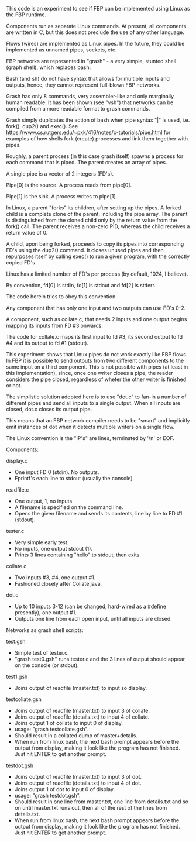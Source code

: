 This code is an experiment to see if FBP can be implemented using Linux as the FBP runtime.

Components run as separate Linux commands.  At present, all components are written in C, but this does not preclude the use of any other language.

Flows (wires) are implemented as Linux pipes.  In the future, they could be implemented as unnamed pipes, sockets, etc.

FBP networks are represented in "grash" - a very simple, stunted shell (graph shell), which replaces bash.

Bash (and sh) do not have syntax that allows for multiple inputs and outputs, hence, they cannot represent full-blown FBP networks.

Grash has only 8 commands, very assembler-like and only marginally human readable.  It has been shown (see "vsh") that networks can be compiled from a more readable format to grash commands.

Grash simply duplicates the action of bash when pipe syntax "|" is used, i.e. fork(), dup2() and exec().  See https://www.cs.rutgers.edu/~pxk/416/notes/c-tutorials/pipe.html for examples of how shells fork (create) processes and link them together with pipes.

Roughly, a parent process (in this case grash itself) spawns a process for each command that is piped.  The parent creates an array of pipes.

A single pipe is a vector of 2 integers (FD's).

Pipe[0] is the source.  A process reads from pipe[0].

Pipe[1] is the sink.  A process writes to pipe[1].

In Linux, a parent "forks" its children, after setting up the pipes.  A forked child is a complete clone of the parent, including the pipe array.  The parent is distinguished from the cloned child only by the return value from the fork() call.  The parent receives a non-zero PID, whereas the child receives a return value of 0.

A child, upon being forked, proceeds to copy its pipes into corresponding FD's using the dup2() command.  It closes unused pipes and then repurposes itself by calling exec() to run a given program, with the correctly copied FD's.

Linux has a limited number of FD's per process (by default, 1024, I believe).

By convention, fd[0] is stdin, fd[1] is stdout and fd[2] is stderr.

The code herein tries to obey this convention.

Any component that has only one input and two outputs can use FD's 0-2.

A component, such as collate.c, that needs 2 inputs and one output begins mapping its inputs from FD #3 onwards.

The code for collate.c maps its first input to fd #3, its second output to fd #4 and its output to fd #1 (stdout).

This experiment shows that Linux pipes do not work exactly like FBP flows.  In FBP it is possible to send outputs from two different components to the same input on a third component.  This is not possible with pipes (at least in this implementation), since, once one writer closes a pipe, the reader considers the pipe closed, regardless of wheter the other writer is finished or not.

The simplistic solution adopted here is to use "dot.c" to fan-in a number of different pipes and send all inputs to a single output.  When all inputs are closed, dot.c closes its output pipe.

This means that an FBP network compiler needs to be "smart" and implicitly emit instances of dot when it detects multiple writers on a single flow.

The Linux convention is the "IP's" are lines, terminated by '\n' or EOF.

Components:

display.c
- One input FD 0 (stdin).  No outputs.
- Fprintf's each line to stdout (usually the console).

readfile.c
- One output, 1, no inputs.
- A filename is specified on the command line.
- Opens the given filename and sends its contents, line by line to FD #1 (stdout).

tester.c
- Very simple early test.
- No inputs, one output stdout (1).
- Prints 3 lines containing "hello" to stdout, then exits.

collate.c
 - Two inputs #3, #4, one output #1.
 - Fashioned closely after Collate.java.

dot.c
 - Up to 10 inputs 3-12 (can be changed, hard-wired as a #define presently), one output #1.
 - Outputs one line from each open input, until all inputs are closed.


Networks as grash shell scripts:

test.gsh
- Simple test of tester.c.
- "grash test0.gsh" runs tester.c and the 3 lines of output should appear on the console (or stdout).

test1.gsh
- Joins output of readfile (master.txt) to input so display.

testcollate.gsh
- Joins output of readfile (master.txt) to input 3 of collate.
- Joins output of readfile (details.txt) to input 4 of collate.
- Joins output 1 of collate to input 0 of display.
- usage: "grash testcollate.gsh".
- Should result in a collated dump of master+details.
- When run from linux bash, the next bash prompt appears before the output from display, making it look like the program has not finished.  Just hit ENTER to get another prompt.

testdot.gsh
- Joins output of readfile (master.txt) to input 3 of dot.
- Joins output of readfile (details.txt) to input 4 of dot.
- Joins output 1 of dot to input 0 of display.
- usage: "grash testdot.gsh".
- Should result in one line from master.txt, one line from details.txt and so on until master.txt runs out, then all of the rest of the lines from details.txt.
- When run from linux bash, the next bash prompt appears before the output from display, making it look like the program has not finished.  Just hit ENTER to get another prompt.
